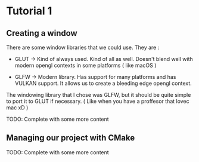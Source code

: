 
# Tutorial 1

## Creating a window

There are some window libraries that we could use. They are :

* GLUT -> Kind of always used. Kind of all as well. Doesn't blend well with 
          modern opengl contexts in some platforms ( like macOS )

* GLFW -> Modern library. Has support for many platforms and has VULKAN support.
          It allows us to create a bleeding edge opengl context.

The windowing library that I chose was GLFW, but it should be quite simple to port it
to GLUT if necessary. ( Like when you have a proffesor that lovec mac xD )


TODO: Complete with some more content

## Managing our project with CMake

TODO: Complete with some more content